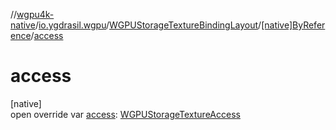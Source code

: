 //[wgpu4k-native](../../../../index.md)/[io.ygdrasil.wgpu](../../index.md)/[WGPUStorageTextureBindingLayout](../index.md)/[[native]ByReference](index.md)/[access](access.md)

# access

[native]\
open override var [access](access.md): [WGPUStorageTextureAccess](../../-w-g-p-u-storage-texture-access/index.md)